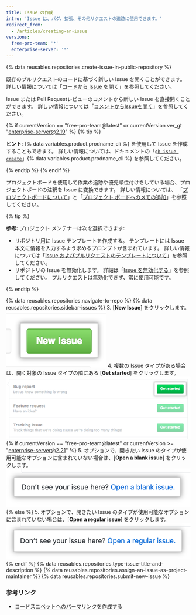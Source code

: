 ```yaml
---
title: Issue の作成
intro: 'Issue は、バグ、拡張、その他リクエストの追跡に使用できます。'
redirect_from:
  - /articles/creating-an-issue
versions:
  free-pro-team: '*'
  enterprise-server: '*'
---
```


{% data reusables.repositories.create-issue-in-public-repository %}

既存のプルリクエストのコードに基づく新しい Issue を開くことができます。 詳しい情報については「[コードから Issue を開く](/github/managing-your-work-on-github/opening-an-issue-from-code)」を参照してください。

Issue または Pull Requestレビューのコメントから新しい Issue を直接開くことができます。 詳しい情報については「[コメントからIssueを開く](/github/managing-your-work-on-github/opening-an-issue-from-a-comment)」を参照してください。

{% if currentVersion == "free-pro-team@latest" or currentVersion ver_gt "enterprise-server@2.19" %}
{% tip %}

**ヒント**: {% data variables.product.prodname_cli %} を使用して Issue を作成することもできます。 詳しい情報については、ドキュメントの「[`gh issue create`](https://cli.github.com/manual/gh_issue_create)」{% data variables.product.prodname_cli %} を参照してください。

{% endtip %}
{% endif %}

プロジェクトボードを使用して作業の追跡や優先順位付けをしている場合、プロジェクトボードの注釈を Issue に変換できます。 詳しい情報については、 「[プロジェクトボードについて](/github/managing-your-work-on-github/about-project-boards)」と「[プロジェクト ボードへのメモの追加](/github/managing-your-work-on-github/adding-notes-to-a-project-board#converting-a-note-to-an-issue)」を参照してください。

{% tip %}

**参考**: プロジェクト メンテナーは次を選択できます:
  - リポジトリ用に Issue テンプレートを作成する。 テンプレートには Issue 本文に情報を入力するよう求めるプロンプトが含まれています。 詳しい情報については「[Issue およびプルリクエストのテンプレートについて](/github/building-a-strong-community/about-issue-and-pull-request-templates)」を参照してください。
  - リポジトリの Issue を無効化します。 詳細は「[Issue を無効化する](/github/managing-your-work-on-github/disabling-issues)」を参照してください。 プルリクエストは無効化できず、常に使用可能です。

{% endtip %}

{% data reusables.repositories.navigate-to-repo %}
{% data reusables.repositories.sidebar-issues %}
3. [**New Issue**] をクリックします。 ![[New Issue] ボタン](/assets/images/help/issues/new_issues_button.png)
4. 複数の Issue タイプがある場合は、開く対象の Issue タイプの隣にある [**Get started**] をクリックします。 ![作成したい Issue のタイプを選択](/assets/images/help/issues/issue_template_get_started_button.png)
{% if currentVersion == "free-pro-team@latest" or currentVersion >= "enterprise-server@2.21" %}
5. オプションで、開きたい Issue のタイプが使用可能なオプションに含まれていない場合は、[**Open a blank issue**] をクリックします。 ![空白の Issue を開くリンク](/assets/images/help/issues/blank_issue_link.png)
{% else %}
5. オプションで、開きたい Issue のタイプが使用可能なオプションに含まれていない場合は、[**Open a regular issue**] をクリックします。 ![[Open a regular issue] のリンク](/assets/images/help/issues/regular_issue_link.png)
{% endif %}
{% data reusables.repositories.type-issue-title-and-description %}
{% data reusables.repositories.assign-an-issue-as-project-maintainer %}
{% data reusables.repositories.submit-new-issue %}
### 参考リンク

- [コードスニペットへのパーマリンクを作成する](/github/managing-your-work-on-github/creating-a-permanent-link-to-a-code-snippet)
